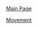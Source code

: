 

[Main Page](https://www.d20srd.org/index.htm)


[Movement](https://www.d20srd.org/srd/movement.htm#)
